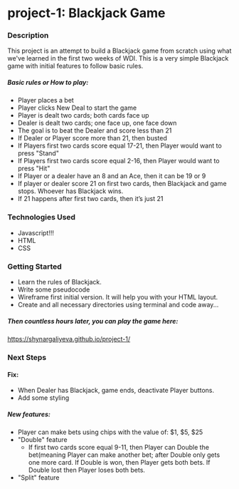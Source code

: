 # project-1: Blackjack Game

### Description

This project is an attempt to build a Blackjack game from scratch using what we've learned in the first two weeks of WDI. 
This is a very simple Blackjack game with initial features to follow basic rules. 


##### Basic rules or How to play:
  - Player places a bet
  - Player clicks New Deal to start the game
  - Player is dealt two cards; both cards face up
  - Dealer is dealt two cards; one face up, one face down
  - The goal is to beat the Dealer and score less than 21
  - If Dealer or Player score more than 21, then busted
  - If Players first two cards score equal 17-21, then Player would want to press "Stand"
  - If Players first two cards score equal 2-16, then Player would want to press "Hit"
  - If Player or a dealer have an 8 and an Ace, then it can be 19 or 9
  - If player or dealer score 21 on first two cards, then Blackjack and game stops. Whoever has Blackjack wins.
  - If 21 happens after first two cards, then it’s just 21



### Technologies Used 
- Javascript!!!
- HTML
- CSS


### Getting Started
- Learn the rules of Blackjack. 
- Write some pseudocode
- Wireframe first initial version. It will help you with your HTML layout.
- Create and all necessary directories using terminal and code away...

##### Then countless hours later, you can play the game here: 
https://shynargaliyeva.github.io/project-1/

### Next Steps
#### Fix:
  - When Dealer has Blackjack, game ends, deactivate Player buttons.
  - Add some styling
##### New features:
  - Player can make bets using chips with the value of: $1, $5, $25
  - "Double" feature
    - If first two cards score equal 9-11, then Player can Double the bet(meaning Player can make another bet; after Double only gets one more card.
      If Double is won, then Player gets both bets. If Double lost then Player loses both bets.
  - "Split" feature

